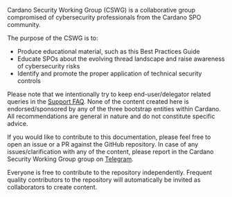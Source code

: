 
Cardano Security Working Group (CSWG) is a collaborative group compromised of cybersecurity professionals from the Cardano SPO community.

The purpose of the CSWG is to:
- Produce educational material, such as this Best Practices Guide
- Educate SPOs about the evolving thread landscape and raise awareness of cybersecurity risks
- Identify and promote the proper application of technical security controls

Please note that we intentionally try to keep end-user/delegator related queries in the [Support FAQ](https://cardano-community.github.io/support-faq/). None of the content created here is endorsed/sponsored by any of the three bootstrap entities within Cardano. All recommendations are general in nature and do not constitute specific advice.

If you would like to contribute to this documentation, please feel free to open an issue or a PR against the GitHub repository. In case of any issues/clarification with any of the content, please report in the Cardano Security Working Group group on [Telegram](https://t.me/CardanoSecurityWorkingGroup).

Everyone is free to contribute to the repository independently. Frequent quality contributors to the repository will automatically be invited as collaborators to create content.
